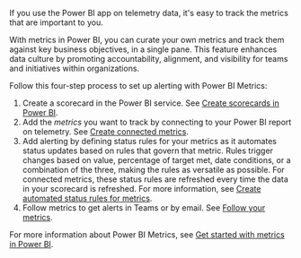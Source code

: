 If you use the Power BI app on telemetry data, it's easy to track the metrics that are important to you. 

With metrics in Power BI, you can curate your own metrics and track them against key business objectives, in a single pane. This feature enhances data culture by promoting accountability, alignment, and visibility for teams and initiatives within organizations.

Follow this four-step process to set up alerting with Power BI Metrics:

1. Create a scorecard in the Power BI service. See [Create scorecards in Power BI](/power-bi/create-reports/service-goals-create).
2. Add the _metrics_ you want to track by connecting to your Power BI report on telemetry. See [Create connected metrics](/power-bi/create-reports/service-goals-create-connected).
3. Add alerting by defining status rules for your metrics as it automates status updates based on rules that govern that metric. Rules trigger changes based on value, percentage of target met, date conditions, or a combination of the three, making the rules as versatile as possible. For connected metrics, these status rules are refreshed every time the data in your scorecard is refreshed. For more information, see [Create automated status rules for metrics](/power-bi/create-reports/service-metrics-status-rules).
4. Follow metrics to get alerts in Teams or by email. See [Follow your metrics](/power-bi/create-reports/service-metrics-follow).

For more information about Power BI Metrics, see [Get started with metrics in Power BI](/power-bi/create-reports/service-goals-introduction).
